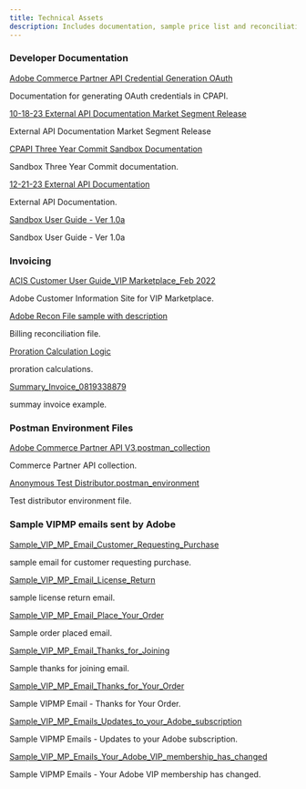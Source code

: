 ```yaml
---
title: Technical Assets
description: Includes documentation, sample price list and reconciliation files, reseller pass-through terms, and a sample Postman environment.
---
```


<DiscoverBlock width= "33%" slots="heading, link, text"/>

### Developer Documentation

[Adobe Commerce Partner API Credential Generation OAuth](../../documents/Adobe%20Commerce%20Partner%20API%20Credential%20Generation%20OAuth.pdf)

Documentation for generating OAuth credentials in CPAPI.

<DiscoverBlock width= "33%" slots="link, text"/>

[10-18-23 External API Documentation Market Segment Release](../../documents/developer-documentation/External%20API%20Documentation%20Market%20Segment%20Release.pdf)

External API Documentation Market Segment Release

<DiscoverBlock width= "33%" slots="link, text"/>

[CPAPI Three Year Commit Sandbox Documentation](../../documents/developer-documentation/CPAPI%20Three%20Year%20Commit%20Sandbox%20Documentation.pdf)

Sandbox Three Year Commit documentation.

<DiscoverBlock width= "33%" slots="link, text"/>

[12-21-23 External API Documentation](../../documents/developer-documentation/12-21-23%20External%20API%20Documentation.pdf)

External API Documentation.

<DiscoverBlock width= "33%" slots="link, text"/>

[Sandbox User Guide - Ver 1.0a](../../documents/developer-documentation/Sandbox%20User%20Guide%20-%20Ver%201.0a.pdf)

Sandbox User Guide - Ver 1.0a

<DiscoverBlock width= "33%" slots="heading, link, text"/>

### Invoicing

[ACIS Customer User Guide_VIP Marketplace_Feb 2022](../../documents/invoicing/ACIS%20Customer%20User%20Guide_VIP%20Marketplace_Feb%202022.pdf)

Adobe Customer Information Site for VIP Marketplace.

<DiscoverBlock width= "33%" slots="link, text"/>

[Adobe Recon File sample with description](../../documents/invoicing/Adobe%20Recon%20File%20sample%20with%20description.xlsx)

Billing reconciliation file.

<DiscoverBlock width= "33%" slots="link, text"/>

[Proration Calculation Logic](../../documents/invoicing/Proration%20Calculation%20Logic.xlsx)

proration calculations.

<DiscoverBlock width= "33%" slots="link, text"/>

[Summary_Invoice_0819338879](../../documents/invoicing/Summary_Invoice_0819338879.xlsx)

summay invoice example.

<DiscoverBlock width= "33%" slots="heading, link, text"/>

### Postman Environment Files

[Adobe Commerce Partner API V3.postman_collection](../../documents/postman-environment-files/Adobe%20Commerce%20Partner%20API%20V3.postman_collection.json)

Commerce Partner API collection.

<DiscoverBlock width= "33%" slots="link, text"/>

[Anonymous Test Distributor.postman_environment](../../documents/postman-environment-files/Anonymous%20Test%20Distributor.postman_environment.json)

Test distributor environment file.

<DiscoverBlock width= "33%" slots="heading, link, text"/>

### Sample VIPMP emails sent by Adobe

[Sample_VIP_MP_Email_Customer_Requesting_Purchase](../../documents/sample-vipmp-emails-sent-by-adobe/Sample_VIP_MP_Email_Customer_Requesting_Purchase.pdf)

sample email for customer requesting purchase.

<DiscoverBlock width= "33%" slots="link, text"/>

[Sample_VIP_MP_Email_License_Return](../../documents/sample-vipmp-emails-sent-by-adobe/Sample_VIP_MP_Email_License_Return.pdf)

sample license return email.

<DiscoverBlock width= "33%" slots="link, text"/>

[Sample_VIP_MP_Email_Place_Your_Order](../../documents/sample-vipmp-emails-sent-by-adobe/Sample_VIP_MP_Email_Place_Your_Order.pdf)

Sample order placed email.

<DiscoverBlock width= "33%" slots="link, text"/>

[Sample_VIP_MP_Email_Thanks_for_Joining](../../documents/sample-vipmp-emails-sent-by-adobe/Sample_VIP_MP_Email_Thanks_for_Joining.pdf)

Sample thanks for joining email.

<DiscoverBlock width= "33%" slots="link, text"/>

[Sample_VIP_MP_Email_Thanks_for_Your_Order](../../documents/sample-vipmp-emails-sent-by-adobe/Sample_VIP_MP_Email_Thanks_for_Your_Order.pdf)

Sample VIPMP Email - Thanks for Your Order.

<DiscoverBlock width= "33%" slots="link, text"/>

[Sample_VIP_MP_Emails_Updates_to_your_Adobe_subscription](../../documents/sample-vipmp-emails-sent-by-adobe/Sample_VIP_MP_Emails_Updates_to_your_Adobe_subscription.pdf)

Sample VIPMP Emails - Updates to your Adobe subscription.

<DiscoverBlock width= "33%" slots="link, text"/>

[Sample_VIP_MP_Emails_Your_Adobe_VIP_membership_has_changed](../../documents/sample-vipmp-emails-sent-by-adobe/Sample_VIP_MP_Emails_Your_Adobe_VIP_membership_has_changed.pdf)

Sample VIPMP Emails - Your Adobe VIP membership has changed.
